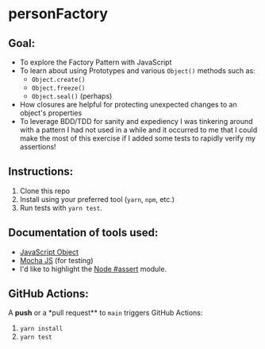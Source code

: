 # personFactory

## Goal:

- To explore the Factory Pattern with JavaScript
- To learn about using Prototypes and various `Object()` methods such as:
  - `Object.create()`
  - `Object.freeze()`
  - `Object.seal()` (perhaps)
- How closures are helpful for protecting unexpected changes to an object's properties
- To leverage BDD/TDD for sanity and expediency
  I was tinkering around with a pattern I had not used in a while and it occurred to me that I could make the most of this exercise if I added some tests to rapidly verify my assertions!

## Instructions:

1. Clone this repo
1. Install using your preferred tool (`yarn`, `npm`, etc.)
1. Run tests with `yarn test`.

## Documentation of tools used:

- [JavaScript Object](https://developer.mozilla.org/en-US/docs/Web/JavaScript/Reference/Global_Objects/Object)
- [Mocha JS](https://mochajs.org/) (for testing)
- I'd like to highlight the [Node #assert](https://nodejs.org/api/assert.html#assert) module.

## GitHub Actions:

A **push** or a \*pull request\*\* to `main` triggers GitHub Actions:

1. `yarn install`
1. `yarn test`

